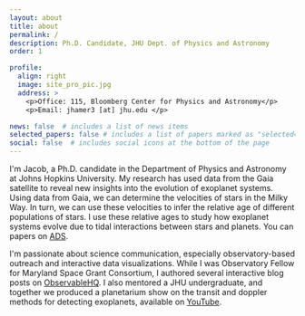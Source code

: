 ```yaml
---
layout: about
title: about
permalink: /
description: Ph.D. Candidate, JHU Dept. of Physics and Astronomy
order: 1

profile:
  align: right
  image: site_pro_pic.jpg
  address: >
    <p>Office: 115, Bloomberg Center for Physics and Astronomy</p>
    <p>Email: jhamer3 [at] jhu.edu </p>

news: false  # includes a list of news items
selected_papers: false # includes a list of papers marked as "selected={true}"
social: false  # includes social icons at the bottom of the page
---
```

<meta name="keywords" content="Jacob, Hamer, Jacob Hamer, Jacob H Hamer, exoplanets, physics,
astronomy, astrophysics, statistics, data science, astronomer,
astrophysicist, data scientist, Baldwin Senior High School, CUNY Hunter College, CUNY Macaulay Honors College,
CUNY Macaulay Honors College at Hunter College, Hunter College, Johns Hopkins University,
The Johns Hopkins University" />

I'm Jacob, a Ph.D. candidate in the Department of Physics and Astronomy at 
Johns Hopkins University. My research has used data from the Gaia satellite
to reveal new insights into the evolution of exoplanet systems. Using data from Gaia,
we can determine the velocities of stars in the Milky Way. In turn, we can use these 
velocities to infer the relative age of different populations of stars. I use these relative ages
to study how exoplanet systems evolve due to tidal interactions between stars and planets. You can 
papers on [ADS](https://ui.adsabs.harvard.edu/search/q=%22Hamer%2C%20Jacob%20H.%22%20year%3A2016-&sort=date%20desc%2C%20bibcode%20desc&p_=0).

I'm passionate about science communication, especially observatory-based outreach
and interactive data visualizations. While I was Observatory Fellow for Maryland 
Space Grant Consortium, I authored several interactive blog posts on 
[ObservableHQ](https://observablehq.com/@jhhamer?tab=notebooks&publishLevel=public&sort=edited&direction=desc). I also mentored a 
JHU undergraduate, and together we produced a planetarium show 
on the transit and doppler methods for detecting exoplanets, available on 
[YouTube](https://www.youtube.com/watch?v=_vlDmQSgOK8).

